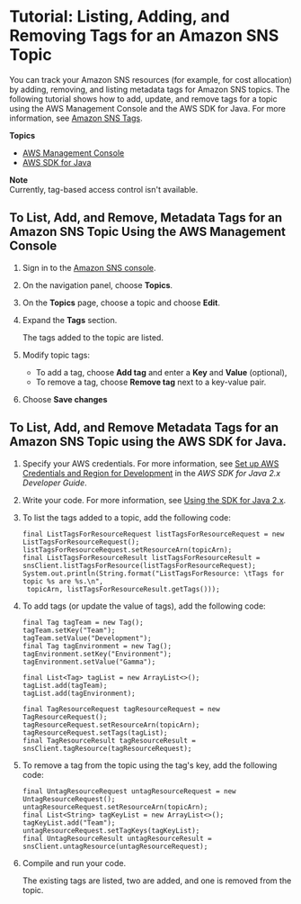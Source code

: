 # Tutorial: Listing, Adding, and Removing Tags for an Amazon SNS Topic<a name="sns-tutorial-list-add-remove-tags-for-topic"></a>

You can track your Amazon SNS resources \(for example, for cost allocation\) by adding, removing, and listing metadata tags for Amazon SNS topics\. The following tutorial shows how to add, update, and remove tags for a topic using the AWS Management Console and the AWS SDK for Java\. For more information, see [Amazon SNS Tags](sns-tags.md)\.

**Topics**
+ [AWS Management Console](#add-update-remove-tags-for-topic-aws-console)
+ [AWS SDK for Java](#add-update-remove-tags-for-topic-aws-java)

**Note**  
Currently, tag\-based access control isn't available\.

## To List, Add, and Remove, Metadata Tags for an Amazon SNS Topic Using the AWS Management Console<a name="add-update-remove-tags-for-topic-aws-console"></a>

1. Sign in to the [Amazon SNS console](https://console.aws.amazon.com/sns/)\.

1. On the navigation panel, choose **Topics**\.

1. On the **Topics** page, choose a topic and choose **Edit**\.

1. Expand the **Tags** section\.

   The tags added to the topic are listed\.

1. Modify topic tags:
   + To add a tag, choose **Add tag** and enter a **Key** and **Value** \(optional\),
   + To remove a tag, choose **Remove tag** next to a key\-value pair\.

1. Choose **Save changes**

## To List, Add, and Remove Metadata Tags for an Amazon SNS Topic using the AWS SDK for Java\.<a name="add-update-remove-tags-for-topic-aws-java"></a>

1. Specify your AWS credentials\. For more information, see [Set up AWS Credentials and Region for Development](https://docs.aws.amazon.com/sdk-for-java/v2/developer-guide/setup-credentials.html) in the *AWS SDK for Java 2\.x Developer Guide*\.

1. Write your code\. For more information, see [Using the SDK for Java 2\.x](https://docs.aws.amazon.com/sdk-for-java/v2/developer-guide/basics.html)\.

1. To list the tags added to a topic, add the following code:

   ```
   final ListTagsForResourceRequest listTagsForResourceRequest = new ListTagsForResourceRequest();
   listTagsForResourceRequest.setResourceArn(topicArn);
   final ListTagsForResourceResult listTagsForResourceResult = snsClient.listTagsForResource(listTagsForResourceRequest);
   System.out.println(String.format("ListTagsForResource: \tTags for topic %s are %s.\n",
   	topicArn, listTagsForResourceResult.getTags()));
   ```

1. To add tags \(or update the value of tags\), add the following code:

   ```
   final Tag tagTeam = new Tag();
   tagTeam.setKey("Team");
   tagTeam.setValue("Development");
   final Tag tagEnvironment = new Tag();
   tagEnvironment.setKey("Environment");
   tagEnvironment.setValue("Gamma");
        
   final List<Tag> tagList = new ArrayList<>();
   tagList.add(tagTeam);
   tagList.add(tagEnvironment);
        
   final TagResourceRequest tagResourceRequest = new TagResourceRequest();
   tagResourceRequest.setResourceArn(topicArn);
   tagResourceRequest.setTags(tagList);
   final TagResourceResult tagResourceResult = snsClient.tagResource(tagResourceRequest);
   ```

1. To remove a tag from the topic using the tag's key, add the following code:

   ```
   final UntagResourceRequest untagResourceRequest = new UntagResourceRequest();
   untagResourceRequest.setResourceArn(topicArn);
   final List<String> tagKeyList = new ArrayList<>();
   tagKeyList.add("Team");
   untagResourceRequest.setTagKeys(tagKeyList);
   final UntagResourceResult untagResourceResult = snsClient.untagResource(untagResourceRequest);
   ```

1. Compile and run your code\.

   The existing tags are listed, two are added, and one is removed from the topic\.